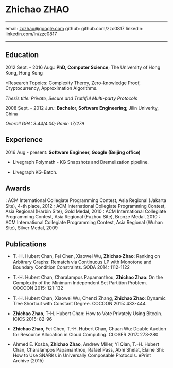 Zhichao ZHAO
============

---------   --------------------------
email:      zczhao@google.com
github:     github.com/zzc0817
linkedin:   linkedin.com/in/zzc0817
---------   --------------------------

Education
---------

2012 Sept. - 2016 Aug.:
**PhD, Computer Science**; The University of Hong Kong, Hong Kong

*Research Topoics: Complexity Theroy, Zero-knowledge Proof, Cryptocurrency, Approximation Algorithms.

*Thesis title: Private, Secure and Truthful Multi-party Protocols*

2008 Sept. - 2012 Jun.:
**Bachelor, Software Engineering**; Jilin Univerity, China

*Overall GPA: 3.44/4.00; Rank: 17/279*

Experience
----------

2016 Aug - present: **Software Engineer, Google (Beijing office)**

* Livegraph Polymath - KG Snapshots and Dremelization pipeline.

* Livegraph KG-Batch.


Awards
------
: ACM International Collegiate Programming Contest, Asia Regional (Jakarta Site), 4-th place, 2012
: ACM International Collegiate Programming Contest, Asia Regional (Harbin Site), Gold Medal, 2010
: ACM International Collegiate Programming Contest, Asia Regional (Fuzhou Site), Bronze Medal, 2010
: ACM International Collegiate Programming Contest, Asia Regional (Wuhan Site), Silver Medal, 2009

Publications
------------

* T.-H. Hubert Chan, Fei Chen, Xiaowei Wu, **Zhichao Zhao**:
Ranking on Arbitrary Graphs: Rematch via Continuous LP with Monotone and Boundary Condition Constraints.
SODA 2014: 1112-1122

* T.-H. Hubert Chan, Charalampos Papamanthou, **Zhichao Zhao**:
On the Complexity of the Minimum Independent Set Partition Problem.
COCOON 2015: 121-132

* T.-H. Hubert Chan, Xiaowei Wu, Chenzi Zhang, **Zhichao Zhao**:
Dynamic Tree Shortcut with Constant Degree.
COCOON 2015: 433-444

* **Zhichao Zhao**, T-H. Hubert Chan:
How to Vote Privately Using Bitcoin.
ICICS 2015: 82-96

* **Zhichao Zhao**, Fei Chen, T.-H. Hubert Chan, Chuan Wu:
Double Auction for Resource Allocation in Cloud Computing.
CLOSER 2017: 273-280


* 	Ahmed E. Kosba, **Zhichao Zhao**, Andrew Miller, Yi Qian, T.-H. Hubert Chan, Charalampos Papamanthou, Rafael Pass, Abhi Shelat, Elaine Shi:
How to Use SNARKs in Universally Composable Protocols.
ePrint Archive (2015)
